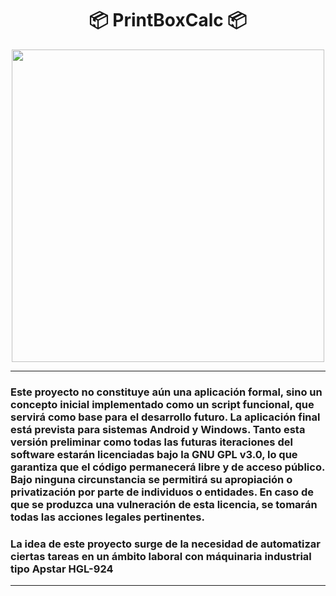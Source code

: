 <h1 align="center"> 📦 PrintBoxCalc 📦 </h1>

<p align="center">
  <img src="https://media.giphy.com/media/v1.Y2lkPWVjZjA1ZTQ3bGRhZjMyZXg0azhmb3RuZG9iaGtheTg2cWRzc29lYWhpNGtic3pueCZlcD12MV9zdGlja2Vyc19zZWFyY2gmY3Q9cw/c0xcPudJy1JDy/giphy.gif" width="500"/>
</p>

---

### Este proyecto no constituye aún una aplicación formal, sino un concepto inicial implementado como un script funcional, que servirá como base para el desarrollo futuro. La aplicación final está prevista para sistemas Android y Windows. Tanto esta versión preliminar como todas las futuras iteraciones del software estarán licenciadas bajo la GNU GPL v3.0, lo que garantiza que el código permanecerá libre y de acceso público. Bajo ninguna circunstancia se permitirá su apropiación o privatización por parte de individuos o entidades. En caso de que se produzca una vulneración de esta licencia, se tomarán todas las acciones legales pertinentes.

### La idea de este proyecto surge de la necesidad de automatizar ciertas tareas en un ámbito laboral con máquinaria industrial tipo Apstar HGL-924


---
